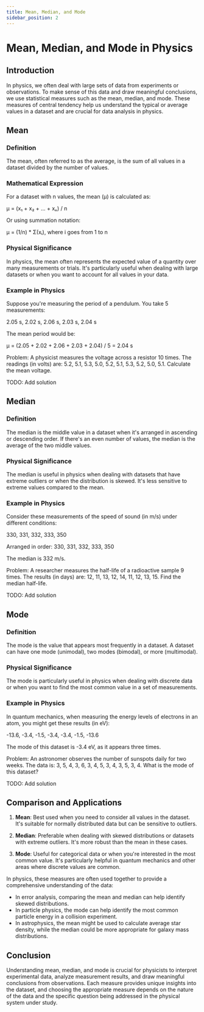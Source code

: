 ```yaml
---
title: Mean, Median, and Mode
sidebar_position: 2
---
```


# Mean, Median, and Mode in Physics

## Introduction

In physics, we often deal with large sets of data from experiments or observations. To make sense of this data and draw meaningful conclusions, we use statistical measures such as the mean, median, and mode. These measures of central tendency help us understand the typical or average values in a dataset and are crucial for data analysis in physics.

## Mean

### Definition

The mean, often referred to as the average, is the sum of all values in a dataset divided by the number of values.

### Mathematical Expression

For a dataset with n values, the mean (μ) is calculated as:

μ = (x₁ + x₂ + ... + xₙ) / n

Or using summation notation:

μ = (1/n) \* Σ(xᵢ), where i goes from 1 to n

### Physical Significance

In physics, the mean often represents the expected value of a quantity over many measurements or trials. It's particularly useful when dealing with large datasets or when you want to account for all values in your data.

### Example in Physics

Suppose you're measuring the period of a pendulum. You take 5 measurements:

2.05 s, 2.02 s, 2.06 s, 2.03 s, 2.04 s

The mean period would be:

μ = (2.05 + 2.02 + 2.06 + 2.03 + 2.04) / 5 = 2.04 s

Problem: A physicist measures the voltage across a resistor 10 times. The readings (in volts) are: 5.2, 5.1, 5.3, 5.0, 5.2, 5.1, 5.3, 5.2, 5.0, 5.1. Calculate the mean voltage.

TODO: Add solution

## Median

### Definition

The median is the middle value in a dataset when it's arranged in ascending or descending order. If there's an even number of values, the median is the average of the two middle values.

### Physical Significance

The median is useful in physics when dealing with datasets that have extreme outliers or when the distribution is skewed. It's less sensitive to extreme values compared to the mean.

### Example in Physics

Consider these measurements of the speed of sound (in m/s) under different conditions:

330, 331, 332, 333, 350

Arranged in order: 330, 331, 332, 333, 350

The median is 332 m/s.

Problem: A researcher measures the half-life of a radioactive sample 9 times. The results (in days) are: 12, 11, 13, 12, 14, 11, 12, 13, 15. Find the median half-life.

TODO: Add solution

## Mode

### Definition

The mode is the value that appears most frequently in a dataset. A dataset can have one mode (unimodal), two modes (bimodal), or more (multimodal).

### Physical Significance

The mode is particularly useful in physics when dealing with discrete data or when you want to find the most common value in a set of measurements.

### Example in Physics

In quantum mechanics, when measuring the energy levels of electrons in an atom, you might get these results (in eV):

-13.6, -3.4, -1.5, -3.4, -3.4, -1.5, -13.6

The mode of this dataset is -3.4 eV, as it appears three times.

Problem: An astronomer observes the number of sunspots daily for two weeks. The data is: 3, 5, 4, 3, 6, 3, 4, 5, 3, 4, 3, 5, 3, 4. What is the mode of this dataset?

TODO: Add solution

## Comparison and Applications

1. **Mean**: Best used when you need to consider all values in the dataset. It's suitable for normally distributed data but can be sensitive to outliers.

2. **Median**: Preferable when dealing with skewed distributions or datasets with extreme outliers. It's more robust than the mean in these cases.

3. **Mode**: Useful for categorical data or when you're interested in the most common value. It's particularly helpful in quantum mechanics and other areas where discrete values are common.

In physics, these measures are often used together to provide a comprehensive understanding of the data:

-   In error analysis, comparing the mean and median can help identify skewed distributions.
-   In particle physics, the mode can help identify the most common particle energy in a collision experiment.
-   In astrophysics, the mean might be used to calculate average star density, while the median could be more appropriate for galaxy mass distributions.

## Conclusion

Understanding mean, median, and mode is crucial for physicists to interpret experimental data, analyze measurement results, and draw meaningful conclusions from observations. Each measure provides unique insights into the dataset, and choosing the appropriate measure depends on the nature of the data and the specific question being addressed in the physical system under study.
